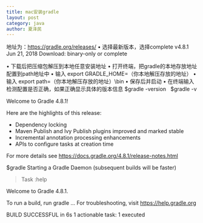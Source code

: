 ```yaml
---
title: mac安装gradle
layout: post
category: java
author: 夏泽民
---
```

地址为：https://gradle.org/releases/ 
• 选择最新版本，选择complete
v4.8.1
Jun 21, 2018
Download: binary-only or complete
<!-- more -->
• 下载后把压缩包解压到本地任意安装地址 
• 打开终端，把gradle的本地存放地址配置到path地址中
• 输入 export GRADLE_HOME=（你本地解压存放的地址） 
• 输入 export path=（你本地解压存放的地址）\bin 
• 保存后并启动 
• 在终端输入检测配置是否正确，如果正确显示具体的版本信息 $gradle -version  
$gradle -v

Welcome to Gradle 4.8.1!

Here are the highlights of this release:
 - Dependency locking
 - Maven Publish and Ivy Publish plugins improved and marked stable
 - Incremental annotation processing enhancements
 - APIs to configure tasks at creation time

For more details see https://docs.gradle.org/4.8.1/release-notes.html

$gradle
Starting a Gradle Daemon (subsequent builds will be faster)

> Task :help

Welcome to Gradle 4.8.1.

To run a build, run gradle <task> ...
For troubleshooting, visit https://help.gradle.org

BUILD SUCCESSFUL in 6s
1 actionable task: 1 executed
